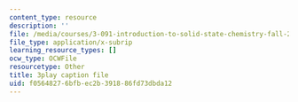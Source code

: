 ```yaml
---
content_type: resource
description: ''
file: /media/courses/3-091-introduction-to-solid-state-chemistry-fall-2018/f05648276bfbec2b391886fd73dbda12_DtTchZtor3g.srt
file_type: application/x-subrip
learning_resource_types: []
ocw_type: OCWFile
resourcetype: Other
title: 3play caption file
uid: f0564827-6bfb-ec2b-3918-86fd73dbda12
---
```

